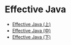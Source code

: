 # Effective Java

- [Effective Java (上)](/Effective%20Java%20(上).md)
- [Effective Java (中)](/Effective%20Java%20(中).md)
- [Effective Java (下)](/Effective%20Java%20(下).md)
